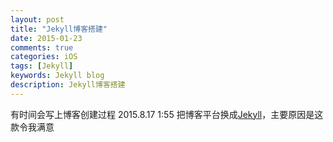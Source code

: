 ```yaml
---
layout: post
title: "Jekyll博客搭建"
date: 2015-01-23
comments: true
categories: iOS
tags: [Jekyll]
keywords: Jekyll blog
description: Jekyll博客搭建
---
```


有时间会写上博客创建过程 2015.8.17 1:55
把博客平台换成[Jekyll](http://jekyllcn.com/)，主要原因是这款令我满意